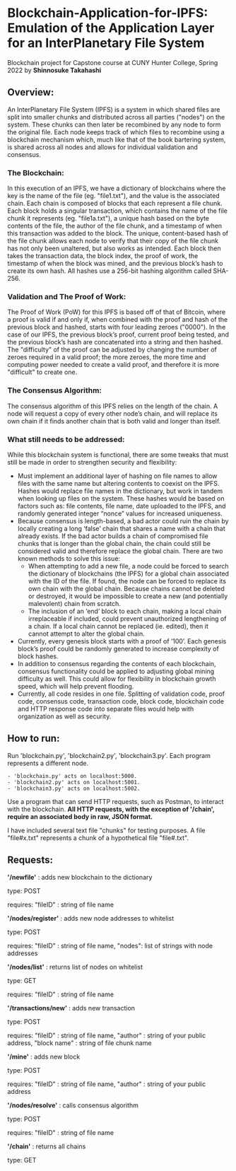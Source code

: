 # Blockchain-Application-for-IPFS: Emulation of the Application Layer for an InterPlanetary File System
Blockchain project for Capstone course at CUNY Hunter College, Spring 2022 by **Shinnosuke Takahashi**

## Overview:

An InterPlanetary File System (IPFS) is a system in which shared files are split into smaller chunks and distributed across all parties ("nodes") on the system. These chunks can then later be recombined by any node to form the original file. Each node keeps track of which files to recombine using a blockchain mechanism which, much like that of the book bartering system, is shared across all nodes and allows for individual validation and consensus.

### The Blockchain:

In this execution of an IPFS, we have a dictionary of blockchains where the key is the name of the file (eg. "file1.txt"), and the value is the associated chain. Each chain is composed of blocks that each represent a file chunk. Each block holds a singular transaction, which contains the name of the file chunk it represents (eg. "file1a.txt"), a unique hash based on the byte contents of the file, the author of the file chunk, and a timestamp of when this transaction was added to the block. The unique, content-based hash of the file chunk allows each node to verify that their copy of the file chunk has not only been unaltered, but also works as intended. Each block then takes the transaction data, the block index, the proof of work, the timestamp of when the block was mined, and the previous block’s hash to create its own hash. All hashes use a 256-bit hashing algorithm called SHA-256.


### Validation and The Proof of Work:

The Proof of Work (PoW) for this IPFS is based off of that of Bitcoin, where a proof is valid if and only if, when combined with the proof and hash of the previous block and hashed, starts with four leading zeroes ("0000"). In the case of our IPFS, the previous block’s proof, current proof being tested, and the previous block’s hash are concatenated into a string and then hashed. The "difficulty" of the proof can be adjusted by changing the number of zeroes required in a valid proof; the more zeroes, the more time and computing power needed to create a valid proof, and therefore it is more "difficult" to create one.


### The Consensus Algorithm:

The consensus algorithm of this IPFS relies on the length of the chain. A node will request a copy of every other node’s chain, and will replace its own chain if it finds another chain that is both valid and longer than itself. 

### What still needs to be addressed:

While this blockchain system is functional, there are some tweaks that must still be made in order to strengthen security and flexibility:
 - Must implement an additional layer of hashing on file names to allow files with the same name but altering contents to coexist on the IPFS. Hashes would replace file names in the dictionary, but work in tandem when looking up files on the system. These hashes would be based on factors such as: file contents, file name, date uploaded to the IPFS, and randomly generated integer “nonce” values for increased uniqueness.
  - Because consensus is length-based, a bad actor could ruin the chain by locally creating a long ‘false’ chain that shares a name with a chain that already exists. If the bad actor builds a chain of compromised file chunks that is longer than the global chain, the chain could still be considered valid and therefore replace the global chain. There are two known methods to solve this issue:
    - When attempting to add a new file, a node could be forced to search the dictionary of blockchains (the IPFS) for a global chain associated with the ID of the file. If found, the node can be forced to replace its own chain with the global chain. Because chains cannot be deleted or destroyed, it would be impossible to create a new (and potentially malevolent) chain from scratch.
    - The inclusion of an ‘end’ block to each chain, making a local chain irreplaceable if included, could prevent unauthorized lengthening of a chain. If a local chain cannot be replaced (ie. edited), then it cannot attempt to alter the global chain.
  - Currently, every genesis block starts with a proof of ‘100’. Each genesis block’s proof could be randomly generated to increase complexity of block hashes.
  - In addition to consensus regarding the contents of each blockchain, consensus functionality could be applied to adjusting global mining difficulty as well. This could allow for flexibility in blockchain growth speed, which will help prevent flooding.
  - Currently, all code resides in one file. Splitting of validation code, proof code, consensus code, transaction code, block code, blockchain code and HTTP response code into separate files would help with organization as well as security.

## How to run:

Run 'blockchain.py', 'blockchain2.py', 'blockchain3.py'.
Each program represents a different node.

	- 'blockchain.py' acts on localhost:5000.
	- 'blockchain2.py' acts on localhost:5001.
	- 'blockchain3.py' acts on localhost:5002.

Use a program that can send HTTP requests, such as Postman, to interact with the blockchain.
**All HTTP requests, with the exception of '/chain', require an associated body in raw, JSON format.**

I have included several text file "chunks" for testing purposes.
A file "file#x.txt" represents a chunk of a hypothetical file "file#.txt".

## Requests:

**'/newfile'** : adds new blockchain to the dictionary
 
 type: POST
 
 requires:
    "fileID" : string of file name
  
  
**'/nodes/register'** : adds new node addresses to whitelist
  
  type: POST
  
  requires:
    "fileID" : string of file name,
    "nodes": list of strings with node addresses
 
 
**'/nodes/list'** : returns list of nodes on whitelist
  
  type: GET
  
  requires:
    "fileID" : string of file name
    
    
**'/transactions/new'** : adds new transaction
  
  type: POST
  
  requires:
    "fileID" : string of file name,
    "author" : string of your public address,
    "block name" : string of file chunk name


**'/mine'** : adds new block
  
  type: POST
  
  requires:
    "fileID" : string of file name,
    "author" : string of your public address


**'/nodes/resolve'** : calls consensus algorithm
 
 type: POST
 
 requires:
    "fileID" : string of file name


**'/chain'** : returns all chains
 
 type: GET

